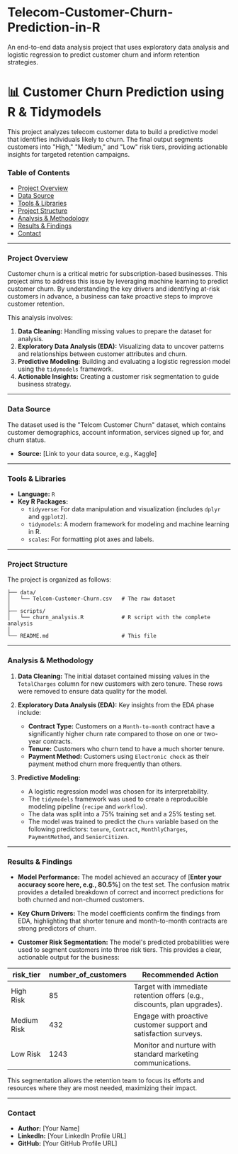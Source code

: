 # Telecom-Customer-Churn-Prediction-in-R
An end-to-end data analysis project that uses exploratory data analysis and logistic regression to predict customer churn and inform retention strategies.
# 📊 Customer Churn Prediction using R & Tidymodels

This project analyzes telecom customer data to build a predictive model that identifies individuals likely to churn. The final output segments customers into "High," "Medium," and "Low" risk tiers, providing actionable insights for targeted retention campaigns.

### Table of Contents
* [Project Overview](#project-overview)
* [Data Source](#data-source)
* [Tools & Libraries](#tools--libraries)
* [Project Structure](#project-structure)
* [Analysis & Methodology](#analysis--methodology)
* [Results & Findings](#results--findings)
* [Contact](#contact)

---

### Project Overview

Customer churn is a critical metric for subscription-based businesses. This project aims to address this issue by leveraging machine learning to predict customer churn. By understanding the key drivers and identifying at-risk customers in advance, a business can take proactive steps to improve customer retention.

This analysis involves:
1.  **Data Cleaning:** Handling missing values to prepare the dataset for analysis.
2.  **Exploratory Data Analysis (EDA):** Visualizing data to uncover patterns and relationships between customer attributes and churn.
3.  **Predictive Modeling:** Building and evaluating a logistic regression model using the `tidymodels` framework.
4.  **Actionable Insights:** Creating a customer risk segmentation to guide business strategy.

---

### Data Source
The dataset used is the "Telcom Customer Churn" dataset, which contains customer demographics, account information, services signed up for, and churn status.

* **Source:** [Link to your data source, e.g., Kaggle]

---

### Tools & Libraries
* **Language:** `R`
* **Key R Packages:**
    * `tidyverse`: For data manipulation and visualization (includes `dplyr` and `ggplot2`).
    * `tidymodels`: A modern framework for modeling and machine learning in R.
    * `scales`: For formatting plot axes and labels.

---

### Project Structure
The project is organized as follows:
```
├── data/
│   └── Telcom-Customer-Churn.csv   # The raw dataset
│
├── scripts/
│   └── churn_analysis.R            # R script with the complete analysis
│
└── README.md                       # This file
```

---

### Analysis & Methodology

1.  **Data Cleaning:** The initial dataset contained missing values in the `TotalCharges` column for new customers with zero tenure. These rows were removed to ensure data quality for the model.

2.  **Exploratory Data Analysis (EDA):** Key insights from the EDA phase include:
    * **Contract Type:** Customers on a `Month-to-month` contract have a significantly higher churn rate compared to those on one or two-year contracts.
    * **Tenure:** Customers who churn tend to have a much shorter tenure.
    * **Payment Method:** Customers using `Electronic check` as their payment method churn more frequently than others.

3.  **Predictive Modeling:**
    * A logistic regression model was chosen for its interpretability.
    * The `tidymodels` framework was used to create a reproducible modeling pipeline (`recipe` and `workflow`).
    * The data was split into a 75% training set and a 25% testing set.
    * The model was trained to predict the `Churn` variable based on the following predictors: `tenure`, `Contract`, `MonthlyCharges`, `PaymentMethod`, and `SeniorCitizen`.

---

### Results & Findings

* **Model Performance:** The model achieved an accuracy of [**Enter your accuracy score here, e.g., 80.5%**] on the test set. The confusion matrix provides a detailed breakdown of correct and incorrect predictions for both churned and non-churned customers.

* **Key Churn Drivers:** The model coefficients confirm the findings from EDA, highlighting that shorter tenure and month-to-month contracts are strong predictors of churn.

* **Customer Risk Segmentation:** The model's predicted probabilities were used to segment customers into three risk tiers. This provides a clear, actionable output for the business:

| risk_tier   | number_of_customers | Recommended Action                                    |
|-------------|-----------------------|-------------------------------------------------------|
| High Risk   | 85        | Target with immediate retention offers (e.g., discounts, plan upgrades). |
| Medium Risk | 432      | Engage with proactive customer support and satisfaction surveys. |
| Low Risk    | 1243       | Monitor and nurture with standard marketing communications. |

This segmentation allows the retention team to focus its efforts and resources where they are most needed, maximizing their impact.

---

### Contact
* **Author:** [Your Name]
* **LinkedIn:** [Your LinkedIn Profile URL]
* **GitHub:** [Your GitHub Profile URL]
